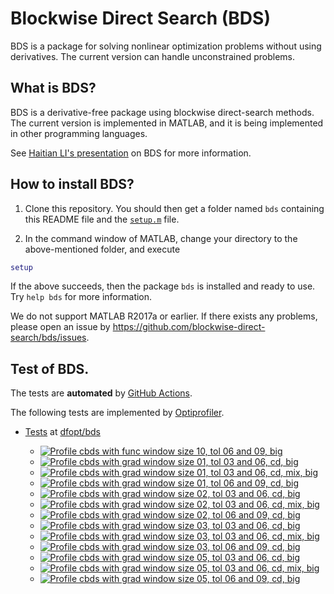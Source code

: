 # Blockwise Direct Search (BDS)

BDS is a package for solving nonlinear optimization problems without using derivatives. The current version can handle unconstrained problems. 

## What is BDS?

BDS is a derivative-free package using blockwise direct-search methods. The current version is implemented in MATLAB, and it is being implemented in other programming languages.

See [Haitian LI's presentation](https://lht97.github.io/documents/DFOS2024.pdf) on BDS for more information.

## How to install BDS?

1. Clone this repository. You should then get a folder named `bds` containing this README file and the
[`setup.m`](https://github.com/blockwise-direct-search/bds/blob/main/setup.m) file.

2. In the command window of MATLAB, change your directory to the above-mentioned folder, and execute

```matlab
setup
```

If the above succeeds, then the package `bds` is installed and ready to use. Try `help bds` for more information.

We do not support MATLAB R2017a or earlier. If there exists any problems, please open an issue by
https://github.com/blockwise-direct-search/bds/issues.

## Test of BDS.
The tests are **automated** by [GitHub Actions](https://docs.github.com/en/actions).

The following tests are implemented by [Optiprofiler](https://github.com/optiprofiler/optiprofiler).
  
- [Tests](https://github.com/dfopt/bds/actions) at [dfopt/bds](https://github.com/dfopt/bds)

    - [![Profile cbds with func window size 10, tol 06 and 09, big](https://github.com/dfopt/bds/actions/workflows/profile_cbds_func_window_size_10_tol_06_09_big.yml/badge.svg)](https://github.com/dfopt/bds/actions/workflows/profile_cbds_func_window_size_10_tol_06_09_big.yml)
    - [![Profile cbds with grad window size 01, tol 03 and 06, cd, big](https://github.com/dfopt/bds/actions/workflows/profile_cbds_grad_window_size_01_tol_03_06_cd_big.yml/badge.svg)](https://github.com/dfopt/bds/actions/workflows/profile_cbds_grad_window_size_01_tol_03_06_cd_big.yml)
    - [![Profile cbds with grad window size 01, tol 03 and 06, cd, mix, big](https://github.com/dfopt/bds/actions/workflows/profile_cbds_grad_window_size_01_tol_03_06_cd_mix_big.yml/badge.svg)](https://github.com/dfopt/bds/actions/workflows/profile_cbds_grad_window_size_01_tol_03_06_cd_mix_big.yml)
    - [![Profile cbds with grad window size 01, tol 06 and 09, cd, big](https://github.com/dfopt/bds/actions/workflows/profile_cbds_grad_window_size_01_tol_06_09_cd_big.yml/badge.svg)](https://github.com/dfopt/bds/actions/workflows/profile_cbds_grad_window_size_01_tol_06_09_cd_big.yml)
    - [![Profile cbds with grad window size 02, tol 03 and 06, cd, big](https://github.com/dfopt/bds/actions/workflows/profile_cbds_grad_window_size_02_tol_03_06_cd_big.yml/badge.svg)](https://github.com/dfopt/bds/actions/workflows/profile_cbds_grad_window_size_02_tol_03_06_cd_big.yml)
    - [![Profile cbds with grad window size 02, tol 03 and 06, cd, mix, big](https://github.com/dfopt/bds/actions/workflows/profile_cbds_grad_window_size_02_tol_03_06_cd_mix_big.yml/badge.svg)](https://github.com/dfopt/bds/actions/workflows/profile_cbds_grad_window_size_02_tol_03_06_cd_mix_big.yml)
    - [![Profile cbds with grad window size 02, tol 06 and 09, cd, big](https://github.com/dfopt/bds/actions/workflows/profile_cbds_grad_window_size_02_tol_06_09_cd_big.yml/badge.svg)](https://github.com/dfopt/bds/actions/workflows/profile_cbds_grad_window_size_02_tol_06_09_cd_big.yml)
    - [![Profile cbds with grad window size 03, tol 03 and 06, cd, big](https://github.com/dfopt/bds/actions/workflows/profile_cbds_grad_window_size_03_tol_03_06_cd_big.yml/badge.svg)](https://github.com/dfopt/bds/actions/workflows/profile_cbds_grad_window_size_03_tol_03_06_cd_big.yml)
    - [![Profile cbds with grad window size 03, tol 03 and 06, cd, mix, big](https://github.com/dfopt/bds/actions/workflows/profile_cbds_grad_window_size_03_tol_03_06_cd_mix_big.yml/badge.svg)](https://github.com/dfopt/bds/actions/workflows/profile_cbds_grad_window_size_03_tol_03_06_cd_mix_big.yml)
    - [![Profile cbds with grad window size 03, tol 06 and 09, cd, big](https://github.com/dfopt/bds/actions/workflows/profile_cbds_grad_window_size_03_tol_06_09_cd_big.yml/badge.svg)](https://github.com/dfopt/bds/actions/workflows/profile_cbds_grad_window_size_03_tol_06_09_cd_big.yml)
    - [![Profile cbds with grad window size 05, tol 03 and 06, cd, big](https://github.com/dfopt/bds/actions/workflows/profile_cbds_grad_window_size_05_tol_03_06_cd_big.yml/badge.svg)](https://github.com/dfopt/bds/actions/workflows/profile_cbds_grad_window_size_05_tol_03_06_cd_big.yml)
    - [![Profile cbds with grad window size 05, tol 03 and 06, cd, mix, big](https://github.com/dfopt/bds/actions/workflows/profile_cbds_grad_window_size_05_tol_03_06_cd_mix_big.yml/badge.svg)](https://github.com/dfopt/bds/actions/workflows/profile_cbds_grad_window_size_05_tol_03_06_cd_mix_big.yml)
    - [![Profile cbds with grad window size 05, tol 06 and 09, cd, big](https://github.com/dfopt/bds/actions/workflows/profile_cbds_grad_window_size_05_tol_06_09_cd_big.yml/badge.svg)](https://github.com/dfopt/bds/actions/workflows/profile_cbds_grad_window_size_05_tol_06_09_cd_big.yml)